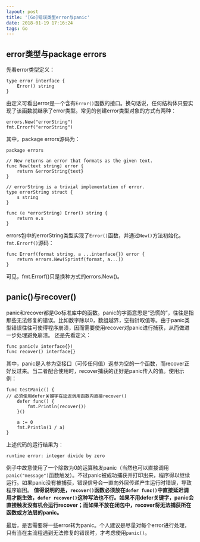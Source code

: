 ```yaml
---
layout: post
title: '[Go]错误类型error与panic'
date: 2018-01-19 17:16:24
tags: Go
---
```

## error类型与package errors
先看error类型定义：

    type error interface {
        Error() string
    }
由定义可看出error是一个含有`Error()`函数的接口。换句话说，任何结构体只要实现了该函数就继承了error类型。常见的创建error类型对象的方式有两种：

    errors.New("errorString")
    fmt.Errorf("errorString")
其中，package errors源码为：

    package errors
    
    // New returns an error that formats as the given text.
    func New(text string) error {
        return &errorString{text}
    }
    
    // errorString is a trivial implementation of error.
    type errorString struct {
        s string
    }
    
    func (e *errorString) Error() string {
        return e.s
    }

errors包中的errorString类型实现了`Error()`函数，并通过`New()`方法初始化。
`fmt.Errorf()`源码：

    func Errorf(format string, a ...interface{}) error {
        return errors.New(Sprintf(format, a...))
    }
可见，fmt.Errorf()只是换种方式的errors.New()。

## panic()与recover()
panic和recover都是Go标准库中的函数。panic的字面意思是“恐慌的”，往往是指那些无法修复的错误。比如数字除以0，数组越界，空指针取值等。由于panic类型错误往往可使得程序崩溃，因而需要使用recover对panic进行捕获，从而做进一步处理避免崩溃。
还是先看定义：

    func panic(v interface{})
    func recover() interface{}
其中，panic是入参为空接口（可传任何值）返参为空的一个函数，而recover正好反过来。当二者配合使用时，recover捕获的正好是panic传入的值。使用示例：

    func testPanic() {
    // 必须使用defer关键字在延迟调用函数内直接recover()
        defer func() {
            fmt.Println(recover())
        }()
    
        a := 0
        fmt.Println(1 / a)
    }
上述代码的运行结果为：

    runtime error: integer divide by zero
例子中故意使用了一个除数为0的运算触发panic（当然也可以直接调用`panic("message")`函数触发）。不过panic被成功捕获并打印出来，程序得以继续运行。如果panic没有被捕获，错误信号会一直向外层传递产生运行时错误，导致程序崩困。
**值得说明的是，`recover()`函数必须放在`defer func()`中直接延迟调用才能生效，`defer recover()`这种写法也不行。如果不用defer关键字，panic会直接触发没有机会运行recover；而如果不放在闭包中，recover将无法捕获所在函数或方法层的panic。**

最后，是否需要将一些error转为panic。个人建议是尽量对每个error进行处理，只有当在主流程遇到无法修复的错误时，才考虑使用`panic()`。


